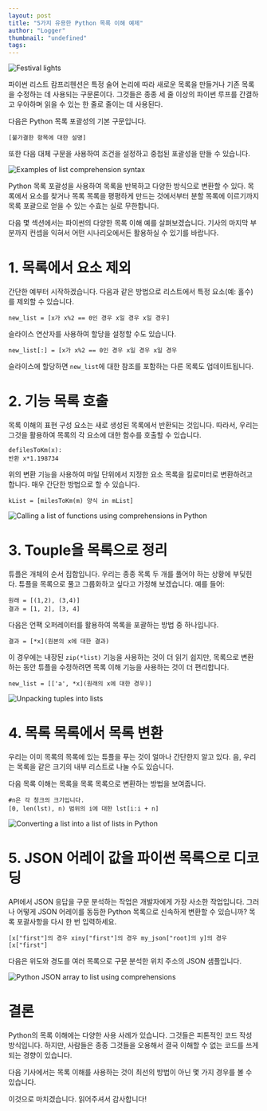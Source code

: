 ```yaml
---
layout: post
title: "5가지 유용한 Python 목록 이해 예제"
author: "Logger"
thumbnail: "undefined"
tags: 
---
```



![Festival lights](https://miro.medium.com/max/9796/1*s28nGW4hxVIqESihC4LliA.jpeg)

파이썬 리스트 캄프리헨션은 특정 술어 논리에 따라 새로운 목록을 만들거나 기존 목록을 수정하는 데 사용되는 구문론이다. 그것들은 종종 세 줄 이상의 파이썬 루프를 간결하고 우아하며 읽을 수 있는 한 줄로 줄이는 데 사용된다.

다음은 Python 목록 포괄성의 기본 구문입니다.

```undefined
[불가결한 항목에 대한 설명]
```

또한 다음 대체 구문을 사용하여 조건을 설정하고 중첩된 포괄성을 만들 수 있습니다.

![Examples of list comprehension syntax](https://miro.medium.com/max/1172/1*joi_j8kRYjpXQNKmEvEOqg.png)

Python 목록 포괄성을 사용하여 목록을 반복하고 다양한 방식으로 변환할 수 있다. 목록에서 요소를 찾거나 목록 목록을 평평하게 만드는 것에서부터 분할 목록에 이르기까지 목록 포괄으로 얻을 수 있는 수효는 실로 무한합니다.

다음 몇 섹션에서는 파이썬의 다양한 목록 이해 예를 살펴보겠습니다. 기사의 마지막 부분까지 컨셉을 익혀서 어떤 시나리오에서든 활용하실 수 있기를 바랍니다.

# 1. 목록에서 요소 제외

간단한 예부터 시작하겠습니다. 다음과 같은 방법으로 리스트에서 특정 요소(예: 홀수)를 제외할 수 있습니다.

```undefined
new_list = [x가 x%2 == 0인 경우 x일 경우 x일 경우]
```

슬라이스 연산자를 사용하여 할당을 설정할 수도 있습니다.

```undefined
new_list[:] = [x가 x%2 == 0인 경우 x일 경우 x일 경우
```

슬라이스에 할당하면 `new_list`에 대한 참조를 포함하는 다른 목록도 업데이트됩니다.

# 2. 기능 목록 호출

목록 이해의 표현 구성 요소는 새로 생성된 목록에서 반환되는 것입니다. 따라서, 우리는 그것을 활용하여 목록의 각 요소에 대한 함수를 호출할 수 있습니다.

```undefined
defilesToKm(x):
반환 x*1.198734
```

위의 변환 기능을 사용하여 마일 단위에서 지정한 요소 목록을 킬로미터로 변환하려고 합니다. 매우 간단한 방법으로 할 수 있습니다.

```undefined
kList = [milesToKm(m) 양식 in mList]
```

![Calling a list of functions using comprehensions in Python](https://miro.medium.com/max/1004/1*t3b3JuwZFpWSW6qWrqWKhQ.png)

# 3. Touple을 목록으로 정리

튜플은 개체의 순서 집합입니다. 우리는 종종 목록 두 개를 풀어야 하는 상황에 부딪힌다. 튜플을 목록으로 풀고 그룹화하고 싶다고 가정해 보겠습니다. 예를 들어:

```undefined
원래 = [(1,2), (3,4)]
결과 = [1, 2], [3, 4]
```

다음은 언팩 오퍼레이터를 활용하여 목록을 포괄하는 방법 중 하나입니다.

```undefined
결과 = [*x](원본의 x에 대한 결과)
```

이 경우에는 내장된 `zip(*list)` 기능을 사용하는 것이 더 읽기 쉽지만, 목록으로 변환하는 동안 튜플을 수정하려면 목록 이해 기능을 사용하는 것이 더 편리합니다.

```undefined
new_list = [['a', *x](원래의 x에 대한 경우)]
```

![Unpacking tuples into lists](https://miro.medium.com/max/918/1*x3Ijy9-oNVztNN-rGZSpiQ.png)

# 4. 목록 목록에서 목록 변환

우리는 이미 목록의 목록에 있는 튜플을 푸는 것이 얼마나 간단한지 알고 있다. 음, 우리는 목록을 같은 크기의 내부 리스트로 나눌 수도 있습니다.

다음 목록 이해는 목록을 목록 목록으로 변환하는 방법을 보여줍니다.

```undefined
#n은 각 청크의 크기입니다.
[0, len(lst), n) 범위의 i에 대한 lst[i:i + n]
```

![Converting a list into a list of lists in Python](https://miro.medium.com/max/1320/1*9fzprFm1avwWWw9CVRSh_A.png)

# 5. JSON 어레이 값을 파이썬 목록으로 디코딩

API에서 JSON 응답을 구문 분석하는 작업은 개발자에게 가장 사소한 작업입니다. 그러나 어떻게 JSON 어레이를 동등한 Python 목록으로 신속하게 변환할 수 있습니까? 목록 포괄사항을 다시 한 번 입력하세요.

```undefined
[x["first"]의 경우 xiny["first"]의 경우 my_json["root]의 y]의 경우 [x["first"]
```

다음은 위도와 경도를 여러 목록으로 구문 분석한 위치 주소의 JSON 샘플입니다.

![Python JSON array to list using comprehensions](https://miro.medium.com/max/1846/1*qWbb_Bx9A6IIIsAoLJJc4Q.png)

# 결론

Python의 목록 이해에는 다양한 사용 사례가 있습니다. 그것들은 피톤적인 코드 작성 방식입니다. 하지만, 사람들은 종종 그것들을 오용해서 결국 이해할 수 없는 코드를 쓰게 되는 경향이 있습니다.

다음 기사에서는 목록 이해를 사용하는 것이 최선의 방법이 아닌 몇 가지 경우를 볼 수 있습니다.

이것으로 마치겠습니다. 읽어주셔서 감사합니다!